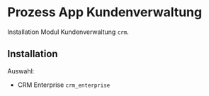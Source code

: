 # Prozess App Kundenverwaltung
Installation Modul Kundenverwaltung `crm`.

## Installation

Auswahl:
* CRM Enterprise `crm_enterprise`